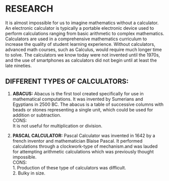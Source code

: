 # RESEARCH
It is almost impossible for us to imagine mathematics without a calculator. An electronic calculator is typically a portable electronic device used to perform calculations ranging from basic arithmetic to complex mathematics. Calculators are used in a comprehensive mathematics curriculum to increase the quality of student learning experience. Without calculators, advanced math courses, such as Calculus, would require much longer time to solve. The calculators we know today were not invented until the 1970s, and the use of smartphones as calculators did not begin until at least the late nineties.

## DIFFERENT TYPES OF CALCULATORS:

1. **ABACUS:**
               Abacus is the first tool created specifically for use in mathematical computations. It was invented by Sumerians and Egyptians in 2500 BC. The abacus is a table of successive columns with beads or stones representing a single unit, which could be used for addition or subtraction. \
   CONS:\
   It is not useful for multiplication or division.

2. **PASCAL CALCULATOR:**
                          Pascal Calculator was invented in 1642 by a french inventor and mathematician Blaise Pascal. It performed calculations through a clockwork-type of mechanism.and was lauded for attempting arithmetic calculations which was previously thought impossible.\
    CONS:\
          1. Production of these type of calculators was difficult.\
          2. Bulky in size.

